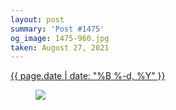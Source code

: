 ```yaml
---
layout: post
summary: 'Post #1475'
og_image: 1475-960.jpg
taken: August 27, 2021
---
```


<div class="post">
 <time>
  <a href="/1475">
   {{ page.date | date: "%B %-d, %Y" }}
  </a>
 </time>
 <a href="/1475">
  <figure data-taken="8/27/2021">
   <img sizes="(min-width: 700px) 50vw, calc(100vw - 2rem)" src="{{ site.assets_url }}/1475-480.jpg" srcset="{{ site.assets_url }}/1475-240.jpg 240w, {{ site.assets_url }}/1475-480.jpg 480w, {{ site.assets_url }}/1475-720.jpg 720w, {{ site.assets_url }}/1475-960.jpg 960w"/>
  </figure>
 </a>
</div>
